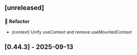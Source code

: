 ## [unreleased]

### 🚜 Refactor

- *(context)* Unify useContext and remove useMountedContext
## [0.44.3] - 2025-09-13
